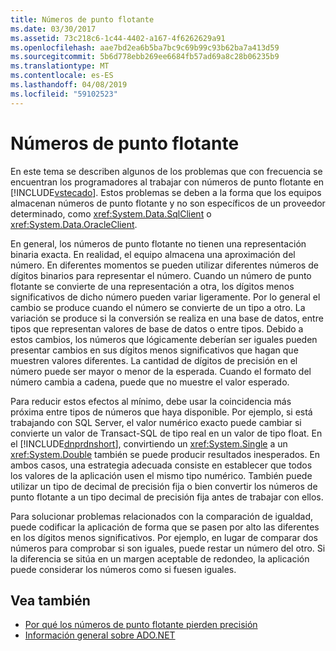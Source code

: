 ```yaml
---
title: Números de punto flotante
ms.date: 03/30/2017
ms.assetid: 73c218c6-1c44-4402-a167-4f6262629a91
ms.openlocfilehash: aae7bd2ea6b5ba7bc9c69b99c93b62ba7a413d59
ms.sourcegitcommit: 5b6d778ebb269ee6684fb57ad69a8c28b06235b9
ms.translationtype: MT
ms.contentlocale: es-ES
ms.lasthandoff: 04/08/2019
ms.locfileid: "59102523"
---
```

# <a name="floating-point-numbers"></a>Números de punto flotante
En este tema se describen algunos de los problemas que con frecuencia se encuentran los programadores al trabajar con números de punto flotante en [!INCLUDE[vstecado](../../../../includes/vstecado-md.md)]. Estos problemas se deben a la forma que los equipos almacenan números de punto flotante y no son específicos de un proveedor determinado, como <xref:System.Data.SqlClient> o <xref:System.Data.OracleClient>.  
  
 En general, los números de punto flotante no tienen una representación binaria exacta. En realidad, el equipo almacena una aproximación del número. En diferentes momentos se pueden utilizar diferentes números de dígitos binarios para representar el número. Cuando un número de punto flotante se convierte de una representación a otra, los dígitos menos significativos de dicho número pueden variar ligeramente. Por lo general el cambio se produce cuando el número se convierte de un tipo a otro. La variación se produce si la conversión se realiza en una base de datos, entre tipos que representan valores de base de datos o entre tipos. Debido a estos cambios, los números que lógicamente deberían ser iguales pueden presentar cambios en sus dígitos menos significativos que hagan que muestren valores diferentes. La cantidad de dígitos de precisión en el número puede ser mayor o menor de la esperada. Cuando el formato del número cambia a cadena, puede que no muestre el valor esperado.  
  
 Para reducir estos efectos al mínimo, debe usar la coincidencia más próxima entre tipos de números que haya disponible. Por ejemplo, si está trabajando con SQL Server, el valor numérico exacto puede cambiar si convierte un valor de Transact-SQL de tipo real en un valor de tipo float. En el [!INCLUDE[dnprdnshort](../../../../includes/dnprdnshort-md.md)], convirtiendo un <xref:System.Single> a un <xref:System.Double> también se puede producir resultados inesperados. En ambos casos, una estrategia adecuada consiste en establecer que todos los valores de la aplicación usen el mismo tipo numérico. También puede utilizar un tipo de decimal de precisión fija o bien convertir los números de punto flotante a un tipo decimal de precisión fija antes de trabajar con ellos.  
  
 Para solucionar problemas relacionados con la comparación de igualdad, puede codificar la aplicación de forma que se pasen por alto las diferentes en los dígitos menos significativos. Por ejemplo, en lugar de comparar dos números para comprobar si son iguales, puede restar un número del otro. Si la diferencia se sitúa en un margen aceptable de redondeo, la aplicación puede considerar los números como si fuesen iguales.  
  
## <a name="see-also"></a>Vea también

- [Por qué los números de punto flotante pierden precisión](/cpp/build/reference/why-floating-point-numbers-may-lose-precision)
- [Información general sobre ADO.NET](ado-net-overview.md)
